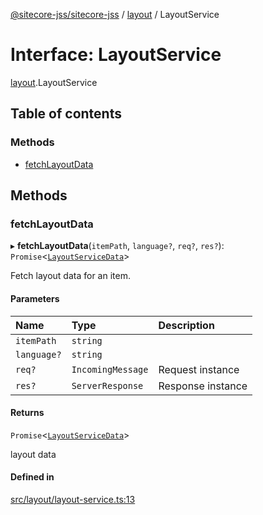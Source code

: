 [@sitecore-jss/sitecore-jss](../README.md) / [layout](../modules/layout.md) / LayoutService

# Interface: LayoutService

[layout](../modules/layout.md).LayoutService

## Table of contents

### Methods

- [fetchLayoutData](layout.LayoutService.md#fetchlayoutdata)

## Methods

### fetchLayoutData

▸ **fetchLayoutData**(`itemPath`, `language?`, `req?`, `res?`): `Promise`<[`LayoutServiceData`](layout.LayoutServiceData.md)\>

Fetch layout data for an item.

#### Parameters

| Name | Type | Description |
| :------ | :------ | :------ |
| `itemPath` | `string` |  |
| `language?` | `string` |  |
| `req?` | `IncomingMessage` | Request instance |
| `res?` | `ServerResponse` | Response instance |

#### Returns

`Promise`<[`LayoutServiceData`](layout.LayoutServiceData.md)\>

layout data

#### Defined in

[src/layout/layout-service.ts:13](https://github.com/Sitecore/jss/blob/2ac8c8c51/packages/sitecore-jss/src/layout/layout-service.ts#L13)
